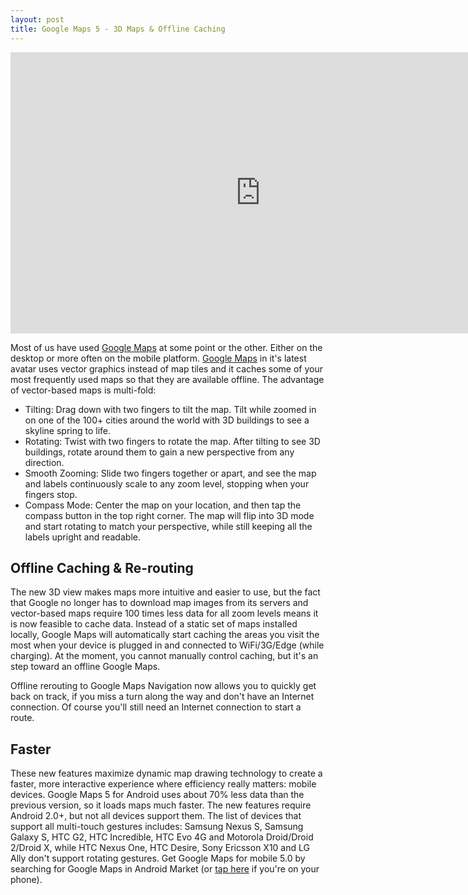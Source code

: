```yaml
---
layout: post
title: Google Maps 5 - 3D Maps & Offline Caching
---
```


<iframe title="YouTube video player" class="youtube-player" type="text/html" width="800" height="450" src="http://www.youtube.com/embed/TAh4yiCzgKw" frameborder="0"></iframe>

Most of us have used <a href="http://maps.google.com/">Google Maps</a> at some point or the other. Either on the desktop or more often on the mobile platform. <a href="http://www.google.com/mobile/maps/3d/">Google Maps</a> in it's latest avatar uses vector graphics instead of map tiles and it caches some of your most frequently used maps so that they are available offline. The advantage of vector-based maps is multi-fold:

- Tilting: Drag down with two fingers to tilt the map. Tilt while zoomed in on one of the 100+ cities around the world with 3D buildings to see a skyline spring to life.
- Rotating: Twist with two fingers to rotate the map. After tilting to see 3D buildings, rotate around them to gain a new perspective from any direction.
- Smooth Zooming: Slide two fingers together or apart, and see the map and labels continuously scale to any zoom level, stopping when your fingers stop.
- Compass Mode: Center the map on your location, and then tap the compass button in the top right corner. The map will flip into 3D mode and start rotating to match your perspective, while still keeping all the labels upright and readable.

## Offline Caching & Re-routing

The new 3D view makes maps more intuitive and easier to use, but the fact that Google no longer has to download map images from its servers and vector-based maps require 100 times less data for all zoom levels means it is now feasible to cache data. Instead of a static set of maps installed locally, Google Maps will automatically start caching the areas you visit the most when your device is plugged in and connected to WiFi/3G/Edge (while charging). At the moment, you cannot manually control caching, but it's an step toward an offline Google Maps.

Offline rerouting to Google Maps Navigation now allows you to quickly get back on track, if you miss a turn along the way and don't have an Internet connection. Of course you'll still need an Internet connection to start a route. 

## Faster

These new features maximize dynamic map drawing technology to create a faster, more interactive experience where efficiency really matters: mobile devices. Google Maps 5 for Android uses about 70% less data than the previous version, so it loads maps much faster. The new features require Android 2.0+, but not all devices support them. The list of devices that support all multi-touch gestures includes: Samsung Nexus S, Samsung Galaxy S, HTC G2, HTC Incredible, HTC Evo 4G and Motorola Droid/Droid 2/Droid X, while HTC Nexus One, HTC Desire, Sony Ericsson X10 and LG Ally don't support rotating gestures. Get Google Maps for mobile 5.0 by searching for Google Maps in Android Market (or <a href="http://market.android.com/details?id=com.google.android.apps.maps">tap here</a> if you're on your phone).
